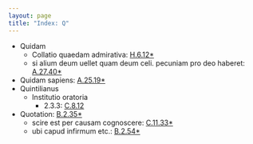 ```yaml
---
layout: page
title: "Index: Q"
---
```



 - Quidam
   - Collatio quaedam admirativa: [H.6.12\*](H.6.12)
   - si alium deum uellet quam deum celi. pecuniam pro deo haberet: [A.27.40\*](A.27.40)
 - Quidam sapiens: [A.25.19\*](A.25.19)
 - Quintilianus
   - Institutio oratoria
     - 2.3.3: [C.8.12](C.8.12)
 - Quotation: [B.2.35\*](B.2.35)
   - scire est per causam cognoscere: [C.11.33\*](C.11.33)
   - ubi capud infirmum etc.: [B.2.54\*](B.2.54)
